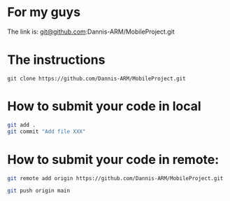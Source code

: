 # For my guys
The link is: git@github.com:Dannis-ARM/MobileProject.git
# The instructions

```
git clone https://github.com/Dannis-ARM/MobileProject.git
```
# How to submit your code in local
```bash
git add .
git commit "Add file XXX"
```
# How to submit your code in remote:
```bash
git remote add origin https://github.com/Dannis-ARM/MobileProject.git

git push origin main
```